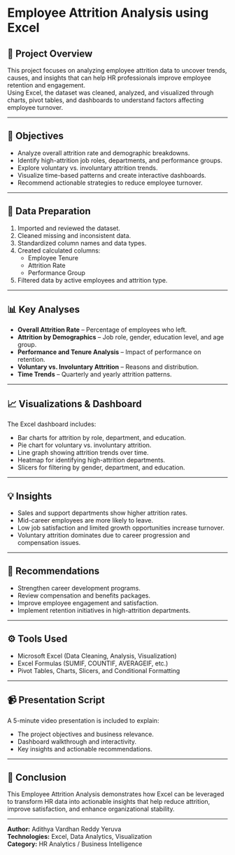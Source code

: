 # Employee Attrition Analysis using Excel

## 📘 Project Overview
This project focuses on analyzing employee attrition data to uncover trends, causes, and insights that can help HR professionals improve employee retention and engagement.  
Using Excel, the dataset was cleaned, analyzed, and visualized through charts, pivot tables, and dashboards to understand factors affecting employee turnover.

---

## 🎯 Objectives
- Analyze overall attrition rate and demographic breakdowns.
- Identify high-attrition job roles, departments, and performance groups.
- Explore voluntary vs. involuntary attrition trends.
- Visualize time-based patterns and create interactive dashboards.
- Recommend actionable strategies to reduce employee turnover.

---

## 🧹 Data Preparation
1. Imported and reviewed the dataset.
2. Cleaned missing and inconsistent data.
3. Standardized column names and data types.
4. Created calculated columns:
   - Employee Tenure
   - Attrition Rate
   - Performance Group
5. Filtered data by active employees and attrition type.

---

## 📊 Key Analyses
- **Overall Attrition Rate** – Percentage of employees who left.
- **Attrition by Demographics** – Job role, gender, education level, and age group.
- **Performance and Tenure Analysis** – Impact of performance on retention.
- **Voluntary vs. Involuntary Attrition** – Reasons and distribution.
- **Time Trends** – Quarterly and yearly attrition patterns.

---

## 📈 Visualizations & Dashboard
The Excel dashboard includes:
- Bar charts for attrition by role, department, and education.
- Pie chart for voluntary vs. involuntary attrition.
- Line graph showing attrition trends over time.
- Heatmap for identifying high-attrition departments.
- Slicers for filtering by gender, department, and education.

---

## 💡 Insights
- Sales and support departments show higher attrition rates.
- Mid-career employees are more likely to leave.
- Low job satisfaction and limited growth opportunities increase turnover.
- Voluntary attrition dominates due to career progression and compensation issues.

---

## 🧭 Recommendations
- Strengthen career development programs.
- Review compensation and benefits packages.
- Improve employee engagement and satisfaction.
- Implement retention initiatives in high-attrition departments.

---

## ⚙️ Tools Used
- Microsoft Excel (Data Cleaning, Analysis, Visualization)
- Excel Formulas (SUMIF, COUNTIF, AVERAGEIF, etc.)
- Pivot Tables, Charts, Slicers, and Conditional Formatting

---

## 📹 Presentation Script
A 5-minute video presentation is included to explain:
- The project objectives and business relevance.
- Dashboard walkthrough and interactivity.
- Key insights and actionable recommendations.

---

## 🏁 Conclusion
This Employee Attrition Analysis demonstrates how Excel can be leveraged to transform HR data into actionable insights that help reduce attrition, improve satisfaction, and enhance organizational stability.

---

**Author:** Adithya Vardhan Reddy Yeruva  
**Technologies:** Excel, Data Analytics, Visualization  
**Category:** HR Analytics / Business Intelligence
